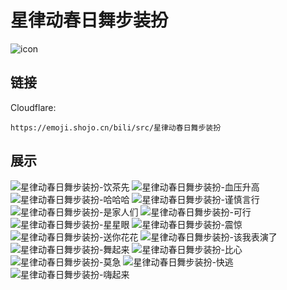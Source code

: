 # 星律动春日舞步装扮
![icon](https://emoji.shojo.cn/bili/src/星律动春日舞步装扮/icon.png)
## 链接
Cloudflare:
```
https://emoji.shojo.cn/bili/src/星律动春日舞步装扮
```
## 展示
![星律动春日舞步装扮-饮茶先](https://emoji.shojo.cn/bili/src/星律动春日舞步装扮/星律动春日舞步装扮-饮茶先.png)
![星律动春日舞步装扮-血压升高](https://emoji.shojo.cn/bili/src/星律动春日舞步装扮/星律动春日舞步装扮-血压升高.png)
![星律动春日舞步装扮-哈哈哈](https://emoji.shojo.cn/bili/src/星律动春日舞步装扮/星律动春日舞步装扮-哈哈哈.png)
![星律动春日舞步装扮-谨慎言行](https://emoji.shojo.cn/bili/src/星律动春日舞步装扮/星律动春日舞步装扮-谨慎言行.png)
![星律动春日舞步装扮-是家人们](https://emoji.shojo.cn/bili/src/星律动春日舞步装扮/星律动春日舞步装扮-是家人们.png)
![星律动春日舞步装扮-可行](https://emoji.shojo.cn/bili/src/星律动春日舞步装扮/星律动春日舞步装扮-可行.png)
![星律动春日舞步装扮-星星眼](https://emoji.shojo.cn/bili/src/星律动春日舞步装扮/星律动春日舞步装扮-星星眼.png)
![星律动春日舞步装扮-震惊](https://emoji.shojo.cn/bili/src/星律动春日舞步装扮/星律动春日舞步装扮-震惊.png)
![星律动春日舞步装扮-送你花花](https://emoji.shojo.cn/bili/src/星律动春日舞步装扮/星律动春日舞步装扮-送你花花.png)
![星律动春日舞步装扮-该我表演了](https://emoji.shojo.cn/bili/src/星律动春日舞步装扮/星律动春日舞步装扮-该我表演了.png)
![星律动春日舞步装扮-舞起来](https://emoji.shojo.cn/bili/src/星律动春日舞步装扮/星律动春日舞步装扮-舞起来.png)
![星律动春日舞步装扮-比心](https://emoji.shojo.cn/bili/src/星律动春日舞步装扮/星律动春日舞步装扮-比心.png)
![星律动春日舞步装扮-莫急](https://emoji.shojo.cn/bili/src/星律动春日舞步装扮/星律动春日舞步装扮-莫急.png)
![星律动春日舞步装扮-快逃](https://emoji.shojo.cn/bili/src/星律动春日舞步装扮/星律动春日舞步装扮-快逃.png)
![星律动春日舞步装扮-嗨起来](https://emoji.shojo.cn/bili/src/星律动春日舞步装扮/星律动春日舞步装扮-嗨起来.png)
